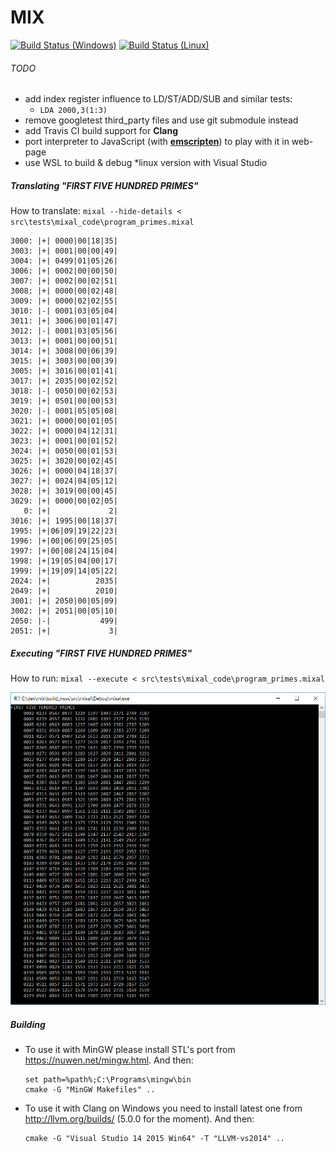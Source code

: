 # MIX

[![Build Status (Windows)](https://ci.appveyor.com/api/projects/status/github/grishavanika/mix?svg=true)](https://ci.appveyor.com/project/grishavanika/mix)
[![Build Status (Linux)](https://travis-ci.org/grishavanika/mix.svg)](https://travis-ci.org/grishavanika/mix)


###### TODO

- add index register influence to LD/ST/ADD/SUB and similar tests:
	* `LDA 2000,3(1:3)`
- remove googletest third_party files and use git submodule instead
- add Travis CI build support for **Clang**
- port interpreter to JavaScript (with **[emscripten](http://kripken.github.io/emscripten-site/)**)
to play with it in web-page
- use WSL to build & debug *linux version with Visual Studio

##### Translating "FIRST FIVE HUNDRED PRIMES"

How to translate:
    ```
    mixal --hide-details < src\tests\mixal_code\program_primes.mixal
    ```

```
3000: |+| 0000|00|18|35|
3003: |+| 0001|00|00|49|
3004: |+| 0499|01|05|26|
3006: |+| 0002|00|00|50|
3007: |+| 0002|00|02|51|
3008: |+| 0000|00|02|48|
3009: |+| 0000|02|02|55|
3010: |-| 0001|03|05|04|
3011: |+| 3006|00|01|47|
3012: |-| 0001|03|05|56|
3013: |+| 0001|00|00|51|
3014: |+| 3008|00|06|39|
3015: |+| 3003|00|00|39|
3005: |+| 3016|00|01|41|
3017: |+| 2035|00|02|52|
3018: |-| 0050|00|02|53|
3019: |+| 0501|00|00|53|
3020: |-| 0001|05|05|08|
3021: |+| 0000|00|01|05|
3022: |+| 0000|04|12|31|
3023: |+| 0001|00|01|52|
3024: |+| 0050|00|01|53|
3025: |+| 3020|00|02|45|
3026: |+| 0000|04|18|37|
3027: |+| 0024|04|05|12|
3028: |+| 3019|00|00|45|
3029: |+| 0000|00|02|05|
   0: |+|             2|
3016: |+| 1995|00|18|37|
1995: |+|06|09|19|22|23|
1996: |+|00|06|09|25|05|
1997: |+|00|08|24|15|04|
1998: |+|19|05|04|00|17|
1999: |+|19|09|14|05|22|
2024: |+|          2035|
2049: |+|          2010|
3001: |+| 2050|00|05|09|
3002: |+| 2051|00|05|10|
2050: |-|           499|
2051: |+|             3|
```

##### Executing "FIRST FIVE HUNDRED PRIMES"

How to run:
    ```
    mixal --execute < src\tests\mixal_code\program_primes.mixal
    ```

![](docs/first_500_primes.png)



##### Building

- To use it with MinGW please install STL's port from https://nuwen.net/mingw.html.
And then:
    ```
    set path=%path%;C:\Programs\mingw\bin
    cmake -G "MinGW Makefiles" ..
    ```

- To use it with Clang on Windows you need to install latest one
from http://llvm.org/builds/ (5.0.0 for the moment).
And then:
    ```
    cmake -G "Visual Studio 14 2015 Win64" -T "LLVM-vs2014" ..
    ```

